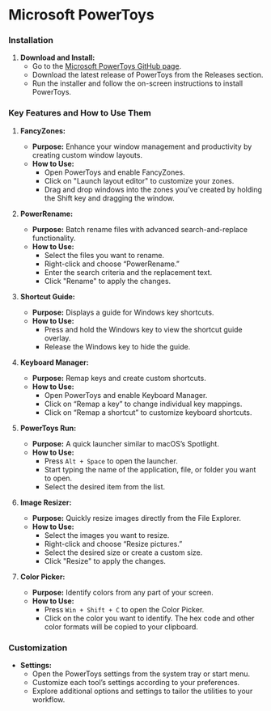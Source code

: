 # Microsoft PowerToys


### Installation

1. **Download and Install:**
   - Go to the [Microsoft PowerToys GitHub page](https://github.com/microsoft/PowerToys).
   - Download the latest release of PowerToys from the Releases section.
   - Run the installer and follow the on-screen instructions to install PowerToys.

### Key Features and How to Use Them

1. **FancyZones:**
   - **Purpose:** Enhance your window management and productivity by creating custom window layouts.
   - **How to Use:**
     - Open PowerToys and enable FancyZones.
     - Click on "Launch layout editor" to customize your zones.
     - Drag and drop windows into the zones you’ve created by holding the Shift key and dragging the window.

2. **PowerRename:**
   - **Purpose:** Batch rename files with advanced search-and-replace functionality.
   - **How to Use:**
     - Select the files you want to rename.
     - Right-click and choose “PowerRename.”
     - Enter the search criteria and the replacement text.
     - Click "Rename" to apply the changes.

3. **Shortcut Guide:**
   - **Purpose:** Displays a guide for Windows key shortcuts.
   - **How to Use:**
     - Press and hold the Windows key to view the shortcut guide overlay.
     - Release the Windows key to hide the guide.

4. **Keyboard Manager:**
   - **Purpose:** Remap keys and create custom shortcuts.
   - **How to Use:**
     - Open PowerToys and enable Keyboard Manager.
     - Click on “Remap a key” to change individual key mappings.
     - Click on “Remap a shortcut” to customize keyboard shortcuts.

5. **PowerToys Run:**
   - **Purpose:** A quick launcher similar to macOS’s Spotlight.
   - **How to Use:**
     - Press `Alt + Space` to open the launcher.
     - Start typing the name of the application, file, or folder you want to open.
     - Select the desired item from the list.

6. **Image Resizer:**
   - **Purpose:** Quickly resize images directly from the File Explorer.
   - **How to Use:**
     - Select the images you want to resize.
     - Right-click and choose “Resize pictures.”
     - Select the desired size or create a custom size.
     - Click "Resize" to apply the changes.

7. **Color Picker:**
   - **Purpose:** Identify colors from any part of your screen.
   - **How to Use:**
     - Press `Win + Shift + C` to open the Color Picker.
     - Click on the color you want to identify. The hex code and other color formats will be copied to your clipboard.

### Customization

- **Settings:**
  - Open the PowerToys settings from the system tray or start menu.
  - Customize each tool’s settings according to your preferences.
  - Explore additional options and settings to tailor the utilities to your workflow.

